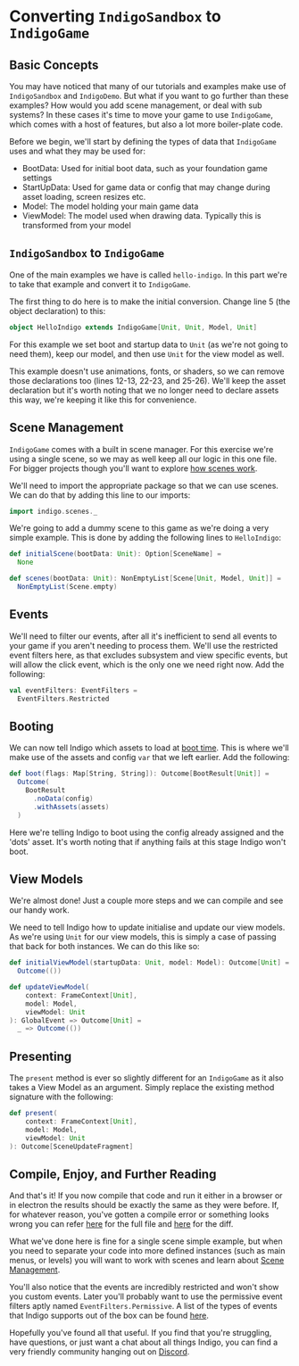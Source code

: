 # Converting `IndigoSandbox` to `IndigoGame`

## Basic Concepts

You may have noticed that many of our tutorials and examples make use of
`IndigoSandbox` and `IndigoDemo`. But what if you want to go further than these
examples? How would you add scene management, or deal with sub systems? In these
cases it's time to move your game to use `IndigoGame`, which comes with a host
of features, but also a lot more boiler-plate code.

Before we begin, we'll start by defining the types of data that `IndigoGame`
uses and what they may be used for:

* BootData: Used for initial boot data, such as your foundation game settings
* StartUpData: Used for game data or config that may change during asset loading, screen resizes etc.
* Model: The model holding your main game data
* ViewModel: The model used when drawing data. Typically this is transformed from your model

## `IndigoSandbox` to `IndigoGame`

One of the main examples we have is called `hello-indigo`. In this part we're
to take that example and convert it to `IndigoGame`.

The first thing to do here is to make the initial conversion. Change line 5
(the object declaration) to this:

```scala
object HelloIndigo extends IndigoGame[Unit, Unit, Model, Unit]
```

For this example we set boot and startup data to `Unit` (as we're not going to
need them), keep our model, and then use `Unit` for the view model as well.

This example doesn't use animations, fonts, or shaders, so we can remove those
declarations too (lines 12-13, 22-23, and 25-26). We'll keep the asset declaration
but it's worth noting that we no longer need to declare assets this way, we're
keeping it like this for convenience.

## Scene Management

`IndigoGame` comes with a built in scene manager. For this exercise we're using
a single scene, so we may as well keep all our logic in this one file. For
bigger projects though you'll want to explore
[how scenes work](https://indigoengine.io/docs/organisation/scene-management).

We'll need to import the appropriate package so that we can use scenes. We can
do that by adding this line to our imports:

```scala
import indigo.scenes._
```

We're going to add a dummy scene to this game as we're doing a very simple
example. This is done by adding the following lines to `HelloIndigo`:

```scala
def initialScene(bootData: Unit): Option[SceneName] =
  None

def scenes(bootData: Unit): NonEmptyList[Scene[Unit, Model, Unit]] =
  NonEmptyList(Scene.empty)
```

## Events

We'll need to filter our events, after all it's inefficient to send all events
to your game if you aren't needing to process them. We'll use the restricted
event filters here, as that excludes subsystem and view specific events, but will
allow the click event, which is the only one we need right now. Add the following:

```scala
val eventFilters: EventFilters =
  EventFilters.Restricted
```

## Booting

We can now tell Indigo which assets to load at
[boot time](https://indigoengine.io/docs/organisation/boot-and-start-up).
This is where we'll make use of the assets and config `var` that we left earlier.
Add the following:

```scala
def boot(flags: Map[String, String]): Outcome[BootResult[Unit]] =
  Outcome(
    BootResult
      .noData(config)
      .withAssets(assets)
  )
```

Here we're telling Indigo to boot using the config already assigned and
the 'dots' asset. It's worth noting that if anything fails at this stage
Indigo won't boot.

## View Models

We're almost done! Just a couple more steps and we can compile and see our handy
work.

We need to tell Indigo how to update initialise and update our view models. As
we're using `Unit` for our view models, this is simply a case of passing that
back for both instances. We can do this like so:

```scala
def initialViewModel(startupData: Unit, model: Model): Outcome[Unit] =
  Outcome(())

def updateViewModel(
    context: FrameContext[Unit],
    model: Model,
    viewModel: Unit
): GlobalEvent => Outcome[Unit] =
  _ => Outcome(())
```

## Presenting

The `present` method is ever so slightly different for an `IndigoGame` as it
also takes a View Model as an argument. Simply replace the existing method
signature with the following:

```scala
def present(
    context: FrameContext[Unit],
    model: Model,
    viewModel: Unit
): Outcome[SceneUpdateFragment]
```

## Compile, Enjoy, and Further Reading

And that's it! If you now compile that code and run it either in a browser or
in electron the results should be exactly the same as they were before. If,
for whatever reason, you've gotten a compile error or something looks wrong
you can refer
[here](https://gist.github.com/hobnob/c24f00936e91a7b7e5d644d19e4f1b32) for the
full file and [here](https://gist.github.com/hobnob/9a1e5a2d1039576948e3a904d915fc64)
for the diff.

What we've done here is fine for a single scene simple example, but when you
need to separate your code into more defined instances (such as main menus, or
levels) you will want to work with scenes and learn about
[Scene Management](https://indigoengine.io/docs/organisation/scene-management).

You'll also notice that the events are incredibly restricted and won't show you
custom events. Later you'll probably want to use the permissive event filters
aptly named `EventFilters.Permissive`. A list of the types of events that Indigo
supports out of the box can be found
[here](https://indigoengine.io/docs/gameloop/events).

Hopefully you've found all that useful. If you find that you're struggling, have
questions, or just want a chat about all things Indigo, you can find a very
friendly community hanging out on [Discord](https://discord.gg/b5CD47g).
